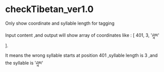 # checkTibetan_ver1.0
Only show coordinate and syllable length for tagging

Input content ,and output will show array of coordinates like : [ 401, 3, 'ཤཱམ' ].

It means the wrong syllable starts at position 401 ,syllable length is 3 ,and the syllable is 'ཤཱམ'
